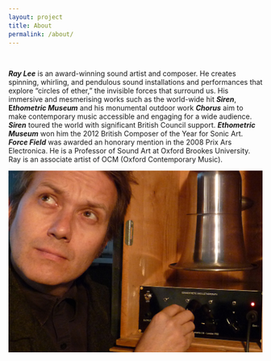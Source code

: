 ```yaml
---
layout: project
title: About
permalink: /about/
---
```



&nbsp;

***Ray Lee*** is an award-winning sound artist and composer. He creates spinning, whirling, and pendulous sound installations and performances that explore “circles of ether,” the invisible forces that surround us. His immersive and mesmerising works such as the world-wide hit ***Siren***, **E*thometric Museum***&nbsp;and his monumental outdoor work ***Chorus*** aim to make contemporary music accessible and engaging for a wide audience. ***Siren*** toured the world with significant British Council support. ***Ethometric Museum***&nbsp;won him the 2012 British Composer of the Year for Sonic Art. ***Force Field***&nbsp;was awarded an honorary mention in the 2008 Prix Ars Electronica. He is a Professor of Sound Art at Oxford Brookes University. Ray is an associate artist of OCM (Oxford Contemporary Music).

![](/uploads/versions/electric1---x----1983-1417x---.jpg)